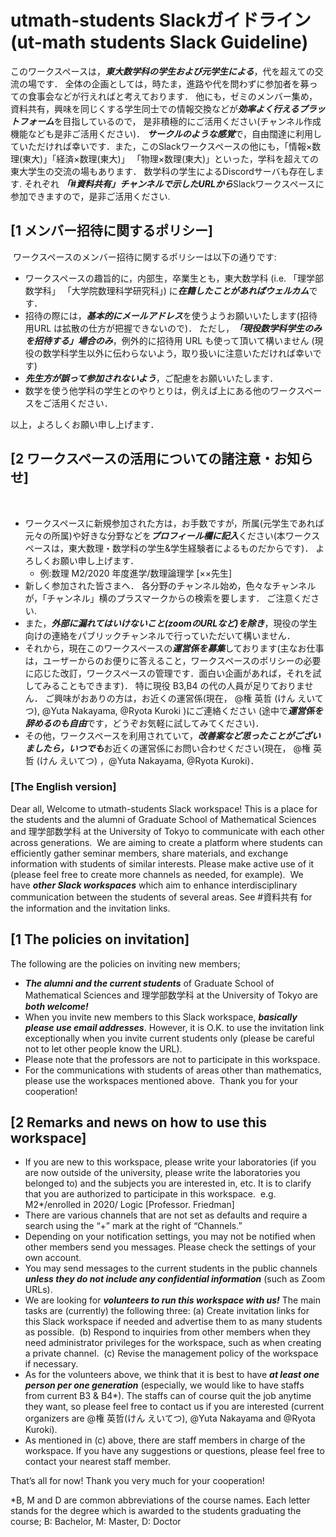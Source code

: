 # utmath-students Slackガイドライン (ut-math students Slack Guideline)
このワークスペースは，***東大数学科の学生および元学生による***，代を超えての交流の場です．
全体の企画としては，時たま，進路や代を問わずに参加者を募っての食事会などが行えればと考えております．
他にも，ゼミのメンバー集め，資料共有，興味を同じくする学生同士での情報交換などが***効率よく行えるプラットフォーム***を目指しているので，
是非積極的にご活用ください(チャンネル作成機能なども是非ご活用ください)．
***サークルのような感覚***で，自由闊達に利用していただければ幸いです．
​
また，このSlackワークスペースの他にも，「情報×数理(東大)」「経済×数理(東大)」 「物理×数理(東大)」といった，学科を超えての東大学生の交流の場もあります．
数学科の学生によるDiscordサーバも存在します.
それぞれ
***「#資料共有」チャンネルで示したURLから***Slackワークスペースに参加できますので，是非ご活用ください.
​
## [1 メンバー招待に関するポリシー]
​
ワークスペースのメンバー招待に関するポリシーは以下の通りです:
​
- ワークスペースの趣旨的に，内部生，卒業生とも，東大数学科 (i.e. 「理学部数学科」 「大学院数理科学研究科」) に***在籍したことがあればウェルカム***です．
​
- 招待の際には，***基本的にメールアドレス***を使うようお願いいたします(招待用URL は拡散の仕方が把握できないので)．
ただし，***「現役数学科学生のみを招待する」場合のみ***，例外的に招待用 URL も使って頂いて構いません (現役の数学科学生以外に伝わらないよう，取り扱いに注意いただければ幸いです)
​
- ***先生方が誤って参加されないよう***，ご配慮をお願いいたします．
​
- 数学を使う他学科の学生とのやりとりは，例えば上にある他のワークスペースをご活用ください．


以上，よろしくお願い申し上げます．


## [2 ワークスペースの活用についての諸注意・お知らせ]
​
- ワークスペースに新規参加された方は，お手数ですが，所属(元学生であれば元々の所属)や好きな分野などを***プロフィール欄に記入***ください(本ワークスペースは，東大数理・数学科の学生&学生経験者によるものだからです)．
よろしくお願い申し上げます． 
    - 例:数理 M2/2020 年度進学/数理論理学 [××先生]
​
- 新しく参加された皆さまへ．
各分野のチャンネル始め，色々なチャンネルが，「チャンネル」横のプラスマークからの検索を要します．
ご注意ください.
​
- また，***外部に漏れてはいけないこと(zoomのURLなど)を除き***，現役の学生向けの連絡をパブリックチャンネルで行っていただいて構いません．
​
- それから，現在このワークスペースの***運営係を募集***しております(主なお仕事は，ユーザーからのお便りに答えること，ワークスペースのポリシーの必要に応じた改訂，ワークスペースの管理です．面白い企画があれば，それを試してみることもできます)．
特に現役 B3,B4 の代の人員が足りておりません．
ご興味がおありの方は，お近くの運営係(現在， @権 英哲 (けん えいてつ),  @Yuta Nakayama, @Ryota Kuroki )にご連絡ください
(途中で***運営係を辞めるのも自由***です，どうぞお気軽に試してみてください)．
​
- その他，ワークスペースを利用されていて，***改善案など思ったことがございましたら，いつでも***お近くの運営係にお問い合わせください(現在， @権 英哲 (けん えいてつ) ，@Yuta Nakayama, @Ryota Kuroki)．

### [The English version]
Dear all,
Welcome to utmath-students Slack workspace! This is a place for the students and the alumni of Graduate School of Mathematical Sciences and 理学部数学科 at the University of Tokyo to communicate with each other across generations.
​
We are aiming to create a platform where students can efficiently gather seminar members, share materials, and exchange information with students of similar interests. Please make active use of it (please feel free to create more channels as needed, for example).
​
We have ***other Slack workspaces*** which aim to enhance interdisciplinary communication between the students of several areas. See #資料共有 for the information and the invitation links.
​
## [1 The policies on invitation]
The following are the policies on inviting new members;
​
- ***The alumni and the current students*** of Graduate School of Mathematical Sciences and 理学部数学科 at the University of Tokyo are ***both welcome!***
​
- When you invite new members to this Slack workspace, ***basically please use email addresses***. However, it is O.K. to use the invitation link exceptionally when you invite current students only (please be careful not to let other people know the URL).
​
- Please note that the professors are not to participate in this workspace.
​
- For the communications with students of areas other than mathematics, please use the workspaces mentioned above.
​
Thank you for your cooperation!


## [2 Remarks and news on how to use this workspace]

- If you are new to this workspace, please write your laboratories (if you are now outside of the university, please write the laboratories you belonged to) and the subjects you are interested in, etc. It is to clarify that you are authorized to participate in this workspace.
​
e.g. M2*/enrolled in 2020/ Logic [Professor. Friedman]
​
- There are various channels that are not set as defaults and require a search using the “+” mark at the right of “Channels.”
​
- Depending on your notification settings, you may not be notified when other members send you messages. Please check the settings of your own account.
​
- You may send messages to the current students in the public channels ***unless they do not include any confidential information*** (such as Zoom URLs).
​
- We are looking for ***volunteers to run this workspace with us!*** The main tasks are (currently) the following three:
​
(a) Create invitation links for this Slack workspace if needed and advertise them to as many students as possible.
​
(b) Respond to inquiries from other members when they need administrator privileges for the workspace, such as when creating a private channel.
​
(c) Revise the management policy of the workspace if necessary.
​
- As for the volunteers above, we think that it is best to have ***at least one person per one generation*** (especially, we would like to have staffs from current B3 & B4*). The staffs can of course quit the job anytime they want, so please feel free to contact us if you are interested (current organizers are @権 英哲(けん えいてつ), @Yuta Nakayama and @Ryota Kuroki).
​
- As mentioned in (c) above, there are staff members in charge of the workspace. If you have any suggestions or questions, please feel free to contact your nearest staff member.


That’s all for now! Thank you very much for your cooperation!



*B, M and D are common abbreviations of the course names. Each letter stands for the degree which is awarded to the students graduating the course;
 B: Bachelor, M: Master, D: Doctor
